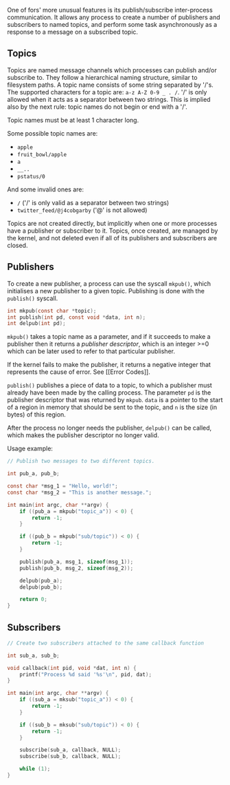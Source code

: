 One of fors' more unusual features is its publish/subscribe inter-process communication. It allows any process to create a number of publishers and subscribers to named topics, and perform some task asynchronously as a response to a message on a subscribed topic.

## Topics

Topics are named message channels which processes can publish and/or subscribe to. They follow a hierarchical naming structure, similar to filesystem paths. A topic name consists of some string separated by '/'s. The supported characters for a topic are: `a-z A-Z 0-9 _ . /`. '/' is only allowed when it acts as a separator between two strings. This is implied also by the next rule: topic names do not begin or end with a '/'.

Topic names must be at least 1 character long.

Some possible topic names are:
 - `apple`
 - `fruit_bowl/apple`
 - `a`
 - `__..`
 - `pstatus/0`

And some invalid ones are:
 - `/` ('/' is only valid as a separator between two strings)
 - `twitter_feed/@j4cobgarby` ('@' is not allowed)

Topics are not created directly, but implicitly when one or more processes have a publisher or subscriber to it. Topics, once created, are managed by the kernel, and not deleted even if all of its publishers and subscribers are closed.
## Publishers

To create a new publisher, a process can use the syscall `mkpub()`, which initialises a new publisher to a given topic. Publishing is done with the `publish()` syscall.

```c
int mkpub(const char *topic);
int publish(int pd, const void *data, int n);
int delpub(int pd);
```

`mkpub()` takes a topic name as a parameter, and if it succeeds to make a publisher then it returns a _publisher descriptor_, which is an integer >=0 which can be later used to refer to that particular publisher.

If the kernel fails to make the publisher, it returns a negative integer that represents the cause of error. See [[Error Codes]].

`publish()` publishes a piece of data to a topic, to which a publisher must already have been made by the calling process. The parameter `pd` is the publisher descriptor that was returned by `mkpub`. `data` is a pointer to the start of a region in memory that should be sent to the topic, and `n` is the size (in bytes) of this region.

After the process no longer needs the publisher, `delpub()` can be called, which makes the publisher descriptor no longer valid.

Usage example:

```c
// Publish two messages to two different topics.

int pub_a, pub_b;

const char *msg_1 = "Hello, world!";
const char *msg_2 = "This is another message.";

int main(int argc, char **argv) {
	if ((pub_a = mkpub("topic_a")) < 0) {
		return -1;
	}

	if ((pub_b = mkpub("sub/topic")) < 0) {
		return -1;
	}

	publish(pub_a, msg_1, sizeof(msg_1));
	publish(pub_b, msg_2, sizeof(msg_2));

	delpub(pub_a);
	delpub(pub_b);

	return 0;
}
```
## Subscribers

```c
// Create two subscribers attached to the same callback function

int sub_a, sub_b;

void callback(int pid, void *dat, int n) {
	printf("Process %d said '%s'\n", pid, dat);
}

int main(int argc, char **argv) {
	if ((sub_a = mksub("topic_a")) < 0) {
		return -1;
	}

	if ((sub_b = mksub("sub/topic")) < 0) {
		return -1;
	}

	subscribe(sub_a, callback, NULL);
	subscribe(sub_b, callback, NULL);

	while (1);
}
```